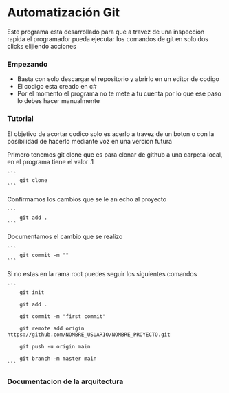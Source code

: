 # Automatización Git


Este programa esta desarrollado para que a travez de una inspeccion rapida el programador pueda ejecutar los comandos de git en solo dos clicks elijiendo acciones


### Empezando
  
  - Basta con solo descargar el repositorio y abrirlo en un editor de codigo
  - El codigo esta creado en c#
  - Por el momento el programa no te mete a tu cuenta por lo que ese paso lo debes hacer manualmente


### Tutorial

El objetivo de acortar codico solo es acerlo a travez de un boton o con la posibilidad de hacerlo mediante voz en una vercion futura


  Primero tenemos git clone que es para clonar de github a una carpeta local, en el programa tiene el valor .1


    ```
        git clone
    ```

  Confirmamos los cambios que se le an echo al proyecto


    ```
        git add .
    ```
  
  Documentamos el cambio que se realizo

  
    ```
        git commit -m ""
    ```

  Si no estas en la rama root puedes seguir los siguientes comandos  
  
    ```
        git init

        git add .

        git commit -m "first commit"

        git remote add origin https://github.com/NOMBRE_USUARIO/NOMBRE_PROYECTO.git

        git push -u origin main

        git branch -m master main
    ```
  

### Documentacion de la arquitectura
